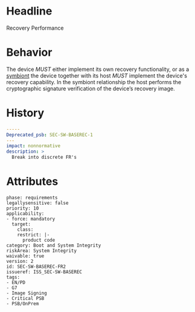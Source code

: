 # Headline 
Recovery Performance

# Behavior
The device _MUST_ either implement its own recovery functionality, or as a [symbiont](#DEF_SymbiontDevice) the device together with its host _MUST_ implement the device's recovery capability. In the symbiont relationship the host performs the cryptographic signature verification of the device’s recovery image.




# History

```yaml
-----
Deprecated_psb: SEC-SW-BASEREC-1
---
impact: nonnormative
description: >
  Break into discrete FR's


```

# Attributes

    phase: requirements
    legallysensitive: false
    priority: 10
    applicability:
    - force: mandatory
      target:
        class: 
        restrict: |-
          product code
    category: Boot and System Integrity
    riskArea: System Integrity
    waivable: true
    version: 2
    id: SEC-SW-BASEREC-FR2
    issueref: ISS_SEC-SW-BASEREC
    tags:
    - EN/PD
    - G7
    - Image Signing
    - Critical PSB
    - PSB/OnPrem

